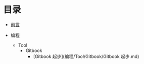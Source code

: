 # 目录

* [前言](README.md)

* 编程
  * Tool
    * Gitbook
      * [Gitbook 起步](编程/Tool/Gitbook/Gitbook 起步.md)
